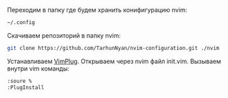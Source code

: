 Переходим в папку где будем хранить конифигурацию nvim:

```bash
~/.config
```

Скачиваем репозиторий в папку nvim:

```bash
git clone https://github.com/TarhunNyan/nvim-configuration.git ./nvim
```

Устанавливаем [VimPlug](#https://github.com/junegunn/vim-plug#neovim). Открываем через nvim файл init.vim. Вызываем внутри vim команды:

```bash
:soure %
:PlugInstall
```
